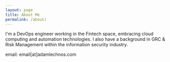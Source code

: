 ```yaml
---
layout: page
title: About Me
permalink: /about/
---
```


I'm a DevOps engineer working in the Fintech space, embracing cloud computing and automation technologies. I also have a background in GRC & Risk Management within the information security industry.

email: email[at]adamlechnos.com
